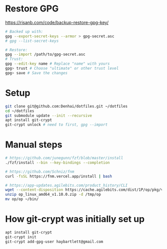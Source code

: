# Restore GPG

https://risanb.com/code/backup-restore-gpg-key/

```sh
# Backed up with:
gpg --export-secret-keys --armor > gpg-secret.asc
# gpg --list-secret-keys

# Restore:
gpg --import /path/to/gpg-secret.asc
# Trust:
gpg --edit-key name # Replace "name" with yours
gpg> trust # Choose "ultimate" or other trust level
gpg> save # Save the changes
```

# Setup

```sh
git clone git@github.com:Denhai/dotfiles.git ~/dotfiles
cd ~/dotfiles
git submodule update --init --recursive
apt install git-crypt
git-crypt unlock # need to first, gpg --import
```

# Manual steps

```sh
# https://github.com/junegunn/fzf/blob/master/install
./fzf/install --bin --key-bindings --completion

# https://github.com/Schniz/fnm
curl -fsSL https://fnm.vercel.app/install | bash

# https://app-updates.agilebits.com/product_history/CLI
wget --content-disposition https://cache.agilebits.com/dist/1P/op/pkg/v1.10.0/op_linux_amd64_v1.10.0.zip
unzip op_linux_amd64_v1.10.0.zip -d /tmp/op
mv op/op ~/bin/
```

# How git-crypt was initially set up

```sh
apt install git-crypt
git-crypt init
git-crypt add-gpg-user haybartlett@gmail.com
```
